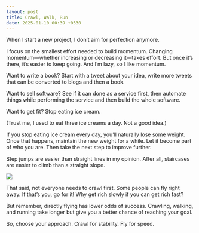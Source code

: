 ```yaml
---
layout: post
title: Crawl, Walk, Run
date: 2025-01-10 00:39 +0530
---
```



When I start a new project, I don’t aim for perfection anymore.

I focus on the smallest effort needed to build momentum. Changing momentum—whether increasing or decreasing it—takes effort. But once it’s there, it’s easier to keep going. And I’m lazy, so I like momentum.

Want to write a book? Start with a tweet about your idea, write more tweets that can be converted to blogs and then a book.

Want to sell software? See if it can done as a service first, then automate things while performing the service and then build the whole software.

Want to get fit? Stop eating ice cream.

(Trust me, I used to eat three ice creams a day. Not a good idea.)

If you stop eating ice cream every day, you’ll naturally lose some weight. Once that happens, maintain the new weight for a while. Let it become part of who you are. Then take the next step to improve further.

Step jumps are easier than straight lines in my opinion. After all, staircases are easier to climb than a straight slope.

![](https://i.imgur.com/0miFkSk.png)

That said, not everyone needs to crawl first. Some people can fly right away. If that’s you, go for it! Why get rich slowly if you can get rich fast?

But remember, directly flying has lower odds of success. Crawling, walking, and running take longer but give you a better chance of reaching your goal.

So, choose your approach. Crawl for stability. Fly for speed.